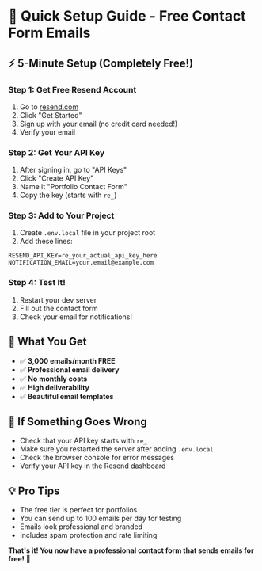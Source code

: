 # 🚀 Quick Setup Guide - Free Contact Form Emails

## ⚡ **5-Minute Setup (Completely Free!)**

### Step 1: Get Free Resend Account
1. Go to [resend.com](https://resend.com)
2. Click "Get Started" 
3. Sign up with your email (no credit card needed!)
4. Verify your email

### Step 2: Get Your API Key
1. After signing in, go to "API Keys"
2. Click "Create API Key"
3. Name it "Portfolio Contact Form"
4. Copy the key (starts with `re_`)

### Step 3: Add to Your Project
1. Create `.env.local` file in your project root
2. Add these lines:
```env
RESEND_API_KEY=re_your_actual_api_key_here
NOTIFICATION_EMAIL=your.email@example.com
```

### Step 4: Test It!
1. Restart your dev server
2. Fill out the contact form
3. Check your email for notifications!

## 🎯 **What You Get**
- ✅ **3,000 emails/month FREE**
- ✅ **Professional email delivery**
- ✅ **No monthly costs**
- ✅ **High deliverability**
- ✅ **Beautiful email templates**

## 🔧 **If Something Goes Wrong**
- Check that your API key starts with `re_`
- Make sure you restarted the server after adding `.env.local`
- Check the browser console for error messages
- Verify your API key in the Resend dashboard

## 💡 **Pro Tips**
- The free tier is perfect for portfolios
- You can send up to 100 emails per day for testing
- Emails look professional and branded
- Includes spam protection and rate limiting

**That's it! You now have a professional contact form that sends emails for free! 🎉**
